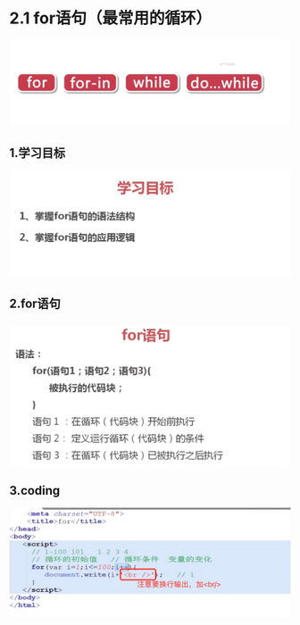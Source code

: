 # 2.1 for语句（最常用的循环）

![image-20210703120407813](../../image/image-20210703120407813.png)









## 1.学习目标

![image-20210703120433992](../../image/image-20210703120433992.png)





## 2.for语句

![image-20210703120519831](../../image/image-20210703120519831.png)





## 3.coding

![image-20210703120640170](../../image/image-20210703120640170.png)





